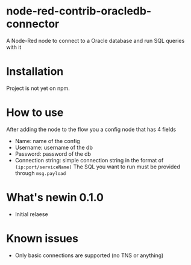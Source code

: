 # node-red-contrib-oracledb-connector
A Node-Red node to connect to a Oracle database and run SQL queries with it 

# Installation
Project is not yet on npm.

# How to use
After adding the node to the flow you a config node that has 4 fields
* Name: name of the config
* Username: username of the db
* Password: password of the db
* Connection string: simple connection string in the format of `(ip:port/serviceName)`
The SQL you want to run must be provided through `msg.payload` 

# What's newin 0.1.0
* Initial relaese
  
# Known issues
* Only basic connections are supported (no TNS or anything)
